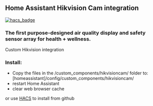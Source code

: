 ## Home Assistant Hikvision Cam integration
[![hacs_badge](https://img.shields.io/badge/HACS-Default-orange.svg)](https://github.com/custom-components/hacs)

### The first purpose-designed air quality display and safety sensor array for health + wellness.

Custom Hikvision integration

### Install:
- Copy the files in the /custom_components/hikvisioncam/ folder to: [homeassistant]/config/custom_components/hikvisioncam/
- restart Home Assistant
- clear web browser cache

or use <a href="https://hacs.xyz/">HACS</a> to install from github